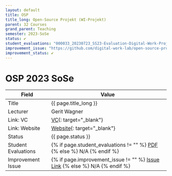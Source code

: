 ```yaml
---
layout: default
title: OSP
title_long: Open-Source Projekt (WI-Projekt)
parent: 32 Courses
grand_parent: Teaching
semester: 2023-SoSe
status: ✔️
student_evaluations: "000033_20230723_SS23-Evaluation-Digital-Work-Projekt-B.pdf"
improvement_issue: "https://github.com/digital-work-lab/open-source-project/issues/9"
improvement_status: ✔️
---
```


# OSP 2023 SoSe

Field               | Value
------------------- | ------------------------------------------------
Title               | {{ page.title_long }}
Lecturer            | Gerit Wagner
Link: VC            | [VC](https://vc.uni-bamberg.de/enrol/index.php?id=61245){: target="_blank"}
Link: Website       | [Website](https://www.uni-bamberg.de/digital-work/studium/bachelor/wi-projekt-open-source-projekt/){: target="_blank"}
Status              | {{ page.status }}
Student Evaluations | {% if page.student_evaluations != "" %} <a href="{{ site.baseurl }}/assets/evaluations/{{ page.student_evaluations }}" target="_blank">PDF</a> {% else %} N/A {% endif %}
Improvement Issue   | {% if page.improvement_issue != "" %} <a href="{{ page.improvement_issue }}" target="_blank">Issue Link</a> {% else %} N/A {% endif %}